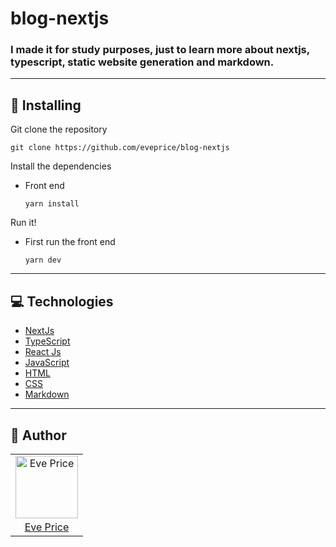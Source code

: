 # blog-nextjs

### I made it for study purposes, just to learn more about nextjs, typescript, static website generation and markdown.
---

## 💾 Installing 

Git clone the repository

```
git clone https://github.com/eveprice/blog-nextjs
```

Install the dependencies

  - Front end
    ```
    yarn install
    ```
Run it!

 - First run the front end
    ```
    yarn dev
    ```
---

## 💻 Technologies

- [NextJs](https://nextjs.org)
- [TypeScript](https://www.typescriptlang.org)
- [React Js](https://developer.mozilla.org/en-US/docs/Web/API/Fetch_API)
- [JavaScript](https://www.javascript.com/)
- [HTML](https://html.spec.whatwg.org/multipage/)
- [CSS](https://devdocs.io/css/)
- [Markdown](https://daringfireball.net/projects/markdown/)

---

## 📖 Author
<table>
  <tr>
    <td  align=center>
        <img src="https://avatars.githubusercontent.com/u/90803853?v=4" width="100px" alt="Eve Price">
        <a href="https://github.com/eveprice">
          <br>
            Eve Price
          </br>
        </a>
    </td>
  </tr>
</table>
